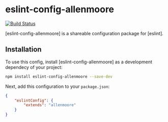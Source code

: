# eslint-config-allenmoore

[![Build Status](https://travis-ci.org/allenmoore/eslint-config.svg?branch=master)](https://travis-ci.org/allenmoore/eslint-config)

[eslint-config-allenmoore] is a shareable configuration package for [eslint].

## Installation

To use this config, install [eslint-config-allenmoore] as a development dependecy of your project:

```sh
npm install eslint-config-allenmoore --save-dev
```

Next, add this configuration to your `package.json`:

```json
{
    "eslintConfig": {
        "extends": "allenmoore"
    }
}
```
